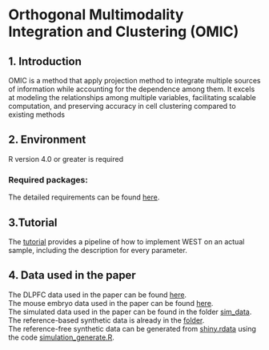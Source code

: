 # Orthogonal Multimodality Integration and Clustering (OMIC)

## 1. Introduction 
OMIC is a method that apply projection method to integrate multiple sources of information while accounting for the dependence among them.
It excels at modeling the relationships among multiple variables, facilitating scalable computation,
and preserving accuracy in cell clustering compared to existing methods



## 2. Environment 
R version 4.0 or greater is required 
### Required packages: 
The detailed requirements can be found [here](https://github.com/lyfhei/OMIC/blob/main/requirements).

## 3.Tutorial 
The [tutorial](https://github.com/JiazhangCai/WEST/blob/main/tutorial.ipynb) provides a pipeline of how to implement
WEST on an actual sample, including the description for every parameter. 

## 4. Data used in the paper 
The DLPFC data used in the paper can be found [here](http://research.libd.org/spatialLIBD/).     
The mouse embryo data used in the paper can be found [here](https://crukci.shinyapps.io/SpatialMouseAtlas/).      
The simulated data used in the paper can be found in the folder [sim_data](https://github.com/JiazhangCai/WEST/tree/main/sim_data).       
The reference-based synthetic data is already in the [folder](https://github.com/JiazhangCai/WEST/tree/main/sim_data/ref_based).        
The reference-free synthetic data can be generated from [shiny.rdata](https://github.com/JiazhangCai/WEST/blob/main/sim_data/ref_free/shiny.rdata) using 
the code [simulation_generate.R](https://github.com/JiazhangCai/WEST/blob/main/sim_data/ref_free/shiny.rdata).
